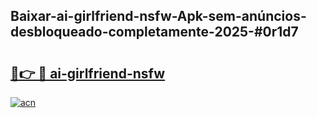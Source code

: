 ## Baixar-ai-girlfriend-nsfw-Apk-sem-anúncios-desbloqueado-completamente-2025-#0r1d7

# <h2><a href="https://ainizakaria.my?title=ai-girlfriend-nsfw&ref=20M">🔗👉 🔴 ai-girlfriend-nsfw</a></h2>

[![acn](https://github.com/user-attachments/assets/0f9c940e-d8b0-45ae-aac7-cd30a18b3e1c)](https://ainizakaria.my?title=ai-girlfriend-nsfw&ref=20M)

